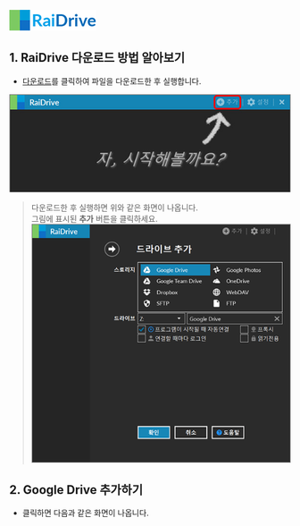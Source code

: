 ![logo](/logo.png?raw=true) <!--  --> 
                                                                                                                               
## 1. RaiDrive 다운로드 방법 알아보기  
- [다운로드](https://www.raidrive.com/ko/download)를 클릭하여 파일을 다운로드한 후 실행합니다.  


![main](/main.jpg?raw=true) 

> 다운로드한 후 실행하면 위와 같은 화면이 나옵니다.                                                                                            
> 그림에 표시된 **추가** 버튼을 클릭하세요.                                                                                                   
![plus](/plus.PNG?raw=true)


## 2. Google Drive 추가하기 
- 클릭하면 다음과 같은 화면이 나옵니다.
  
